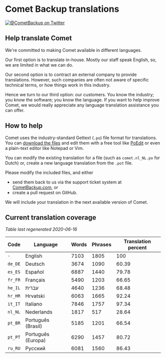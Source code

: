 # Comet Backup translations

[![@CometBackup on Twitter](https://img.shields.io/badge/twitter-%40CometBackup-blue.svg?style=flat)](https://twitter.com/CometBackup)

## Help translate Comet

We're committed to making Comet available in different languages.

Our first option is to translate in-house. Mostly our staff speak English, so, we are limited in what we can do.

Our second option is to contract an external company to provide translations. However, such companies are often not aware of specific technical terms, or how things work in this industry.

Hence we turn to our third option: our customers. You know the industry; you know the software; you know the language. If you want to help improve Comet, we would really appreciate any language translation assistance you can offer.

## How to help

Comet uses the industry-standard Gettext (`.po`) file format for translations. You can [download the files](https://github.com/CometBackup/translations/archive/master.zip) and edit them with a free tool like [PoEdit](https://poedit.net/) or even a plain-text editor like Notepad or Vim.

You can modify the existing translation for a file (such as `comet.nl_NL.po` for Dutch) or, create a new language translation from the `.pot` file.

Please modify the included files, and either 
- send them back to us via the support ticket system at [CometBackup.com](https://cometbackup.com/), or
- create a pull request on GitHub.

We will include your translation in the next available version of Comet.

## Current translation coverage

*Table last regenerated 2020-06-16*

|Code    |Language              |Words   |Phrases |Translation percent
|--------|----------------------|--------|--------|---------
|`-`     |English               |    7103|    1805|     100
|`de_DE` |Deutsch               |    3674|    1090|   60.39
|`es_ES` |Español               |    6887|    1440|   79.78
|`fr_FR` |Français              |    5490|    1203|   66.65
|`he_IL` |עברית‬                 |    4640|    1236|   68.48
|`hr_HR` |Hrvatski              |    6063|    1665|   92.24
|`it_IT` |Italiano              |    7846|    1757|   97.34
|`nl_NL` |Nederlands            |    1817|     517|   28.64
|`pt_BR` |Português (Brasil)    |    5185|    1201|   66.54
|`pt_PT` |Português (Europa)    |    6290|    1457|   80.72
|`ru_RU` |Русский               |    6081|    1560|   86.43
